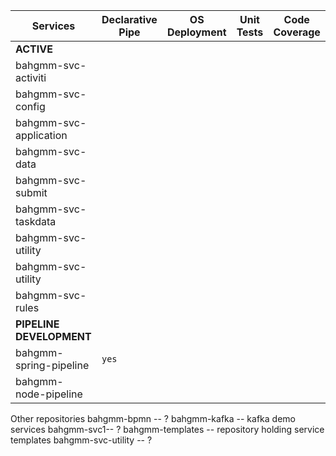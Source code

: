 | Services                 | Declarative Pipe | OS Deployment | Unit Tests | Code Coverage |
| ------------------------ | ---------------- | ------------- | ------------- |- |
| **ACTIVE**               |                  |               ||
| bahgmm-svc-activiti      |                  |               ||
| bahgmm-svc-config        |                  |               ||
| bahgmm-svc-application   |                  |               ||
| bahgmm-svc-data          |                  |               ||
| bahgmm-svc-submit        |                  |               ||
| bahgmm-svc-taskdata      |                  |               ||
| bahgmm-svc-utility       |                  |               ||
| bahgmm-svc-utility       |                  |               ||
| bahgmm-svc-rules         |                  |               ||
| **PIPELINE DEVELOPMENT** |                  |               ||
| bahgmm-spring-pipeline   | `yes`            |               ||
| bahgmm-node-pipeline     |                  |               ||


Other repositories
bahgmm-bpmn -- ?
bahgmm-kafka -- kafka demo services
bahgmm-svc1-- ?
bahgmm-templates -- repository holding service templates
bahgmm-svc-utility -- ?
